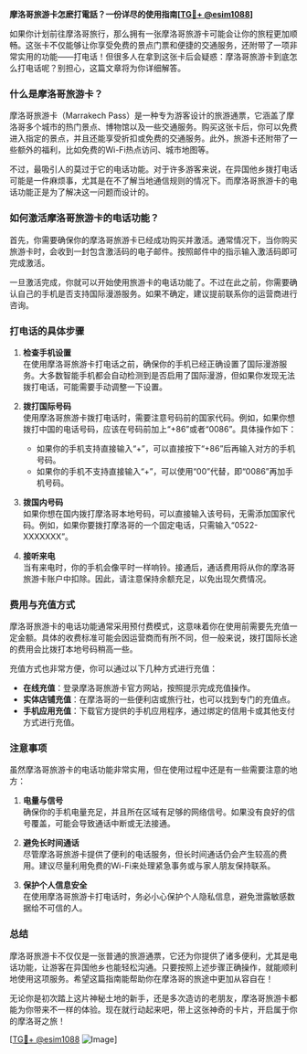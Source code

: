 **摩洛哥旅游卡怎麽打電話？一份详尽的使用指南[[TG💪+ @esim1088](https://t.me/s/esim1088)]**

如果你计划前往摩洛哥旅行，那么拥有一张摩洛哥旅游卡可能会让你的旅程更加顺畅。这张卡不仅能够让你享受免费的景点门票和便捷的交通服务，还附带了一项非常实用的功能——打电话！但很多人在拿到这张卡后会疑惑：摩洛哥旅游卡到底怎么打电话呢？别担心，这篇文章将为你详细解答。

### 什么是摩洛哥旅游卡？

摩洛哥旅游卡（Marrakech Pass）是一种专为游客设计的旅游通票，它涵盖了摩洛哥多个城市的热门景点、博物馆以及一些交通服务。购买这张卡后，你可以免费进入指定的景点，并且还能享受折扣或免费的交通服务。此外，旅游卡还附带了一些额外的福利，比如免费的Wi-Fi热点访问、城市地图等。

不过，最吸引人的莫过于它的电话功能。对于许多游客来说，在异国他乡拨打电话可能是一件麻烦事，尤其是在不了解当地通信规则的情况下。而摩洛哥旅游卡的电话功能正是为了解决这一问题而设计的。

### 如何激活摩洛哥旅游卡的电话功能？

首先，你需要确保你的摩洛哥旅游卡已经成功购买并激活。通常情况下，当你购买旅游卡时，会收到一封包含激活码的电子邮件。按照邮件中的指示输入激活码即可完成激活。

一旦激活完成，你就可以开始使用旅游卡的电话功能了。不过在此之前，你需要确认自己的手机是否支持国际漫游服务。如果不确定，建议提前联系你的运营商进行咨询。

### 打电话的具体步骤

1. **检查手机设置**  
   在使用摩洛哥旅游卡打电话之前，确保你的手机已经正确设置了国际漫游服务。大多数智能手机都会自动检测到是否启用了国际漫游，但如果你发现无法拨打电话，可能需要手动调整一下设置。

2. **拨打国际号码**  
   使用摩洛哥旅游卡拨打电话时，需要注意号码前的国家代码。例如，如果你想拨打中国的电话号码，应该在号码前加上“+86”或者“0086”。具体操作如下：
   - 如果你的手机支持直接输入“+”，可以直接按下“+86”后再输入对方的手机号码。
   - 如果你的手机不支持直接输入“+”，可以使用“00”代替，即“0086”再加手机号码。

3. **拨国内号码**  
   如果你想在国内拨打摩洛哥本地号码，可以直接输入该号码，无需添加国家代码。例如，如果你要拨打摩洛哥的一个固定电话，只需输入“0522-XXXXXXX”。

4. **接听来电**  
   当有来电时，你的手机会像平时一样响铃。接通后，通话费用将从你的摩洛哥旅游卡账户中扣除。因此，请注意保持余额充足，以免出现欠费情况。

### 费用与充值方式

摩洛哥旅游卡的电话功能通常采用预付费模式，这意味着你在使用前需要先充值一定金额。具体的收费标准可能会因运营商而有所不同，但一般来说，拨打国际长途的费用会比拨打本地号码稍高一些。

充值方式也非常方便，你可以通过以下几种方式进行充值：
- **在线充值**：登录摩洛哥旅游卡官方网站，按照提示完成充值操作。
- **实体店铺充值**：在摩洛哥的一些便利店或旅行社，也可以找到专门的充值点。
- **手机应用充值**：下载官方提供的手机应用程序，通过绑定的信用卡或其他支付方式进行充值。

### 注意事项

虽然摩洛哥旅游卡的电话功能非常实用，但在使用过程中还是有一些需要注意的地方：

1. **电量与信号**  
   确保你的手机电量充足，并且所在区域有足够的网络信号。如果没有良好的信号覆盖，可能会导致通话中断或无法接通。

2. **避免长时间通话**  
   尽管摩洛哥旅游卡提供了便利的电话服务，但长时间通话仍会产生较高的费用。建议尽量利用免费的Wi-Fi来处理紧急事务或与家人朋友保持联系。

3. **保护个人信息安全**  
   在使用摩洛哥旅游卡打电话时，务必小心保护个人隐私信息，避免泄露敏感数据给不可信的人。

### 总结

摩洛哥旅游卡不仅仅是一张普通的旅游通票，它还为你提供了诸多便利，尤其是电话功能，让游客在异国他乡也能轻松沟通。只要按照上述步骤正确操作，就能顺利地使用这项服务。希望这篇指南能帮助你在摩洛哥的旅途中更加从容自在！

无论你是初次踏上这片神秘土地的新手，还是多次造访的老朋友，摩洛哥旅游卡都能为你带来不一样的体验。现在就行动起来吧，带上这张神奇的卡片，开启属于你的摩洛哥之旅！

[[TG💪+ @esim1088](https://t.me/s/esim1088) ![Image](https://i.postimg.cc/4NQfJmqS/Snipaste-2025-05-13-00-14-12.png)]
